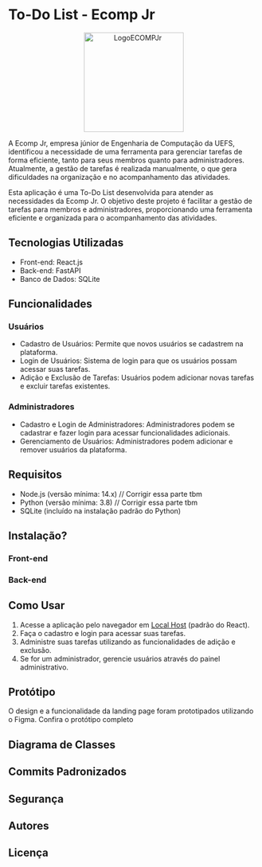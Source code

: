 # To-Do List - Ecomp Jr
<!-- Por enquanto e isso -->
<p align="center">
  <img src="https://camo.githubusercontent.com/db980c646602a9606321a9c0e27177897567980838481e8a94d709d7fdc4d8cf/68747470733a2f2f696d6775722e636f6d2f38446a53576a582e706e67" alt="LogoECOMPJr" width="200"/>
</p>

A Ecomp Jr, empresa júnior de Engenharia de Computação da UEFS, identificou a necessidade de uma ferramenta para gerenciar tarefas de forma eficiente, tanto para seus membros quanto para administradores. Atualmente, a gestão de tarefas é realizada manualmente, o que gera dificuldades na organização e no acompanhamento das atividades.

Esta aplicação é uma To-Do List desenvolvida para atender as necessidades da Ecomp Jr. O objetivo deste projeto é facilitar a gestão de tarefas para membros e administradores, proporcionando uma ferramenta eficiente e organizada para o acompanhamento das atividades.

## Tecnologias Utilizadas
- Front-end: React.js
- Back-end: FastAPI
- Banco de Dados: SQLite

## Funcionalidades
 ### Usuários 
- Cadastro de Usuários: Permite que novos usuários se cadastrem na plataforma.
- Login de Usuários: Sistema de login para que os usuários possam acessar suas tarefas.
- Adição e Exclusão de Tarefas: Usuários podem adicionar novas tarefas e excluir tarefas existentes.

 ### Administradores
- Cadastro e Login de Administradores: Administradores podem se cadastrar e fazer login para acessar funcionalidades adicionais.
- Gerenciamento de Usuários: Administradores podem adicionar e remover usuários da plataforma.

## Requisitos
- Node.js (versão mínima: 14.x) // Corrigir essa parte tbm
- Python (versão mínima: 3.8) // Corrigir essa parte tbm
- SQLite (incluído na instalação padrão do Python)

## Instalação?
### Front-end
<!-- Imagens do passo a passo caso tenha -->

### Back-end
<!-- Imagens do passo a passo caso tenha -->

## Como Usar
1. Acesse a aplicação pelo navegador em [Local Host](http://localhost:3000) (padrão do React). <!-- Colocar o link do nosso -->
2. Faça o cadastro e login para acessar suas tarefas.
3. Administre suas tarefas utilizando as funcionalidades de adição e exclusão.
4. Se for um administrador, gerencie usuários através do painel administrativo.

## Protótipo
O design e a funcionalidade da landing page foram prototipados utilizando o Figma. Confira o protótipo completo <!--[aqui](Link Do projeto).-->
<!-- Caso tenha -->

## Diagrama de Classes
<!--![Foto do Diagrama](Link da foto)  -->
<!-- Caso tenha -->

## Commits Padronizados
<!-- Utilize a convenção de commits padronizados para garantir uma documentação clara e consistente do histórico do projeto. --> 

## Segurança
<!-- As senhas dos usuários são armazenadas utilizando (Escrever o nome do oque foi ultilizado para a seguranca do usuario. Ex: Hashing ) seguro para garantir a proteção dos dados.  -->

## Autores
<!--
- Nome - Desenvolvedor Full-Stack - [GitHub](Link)
- Nome - Desenvolvedor Full-Stack - [GitHub](Link)
- Nome - Desenvolvedor Full-Stack - [GitHub](Link)
 -->
## Licença
<!-- Caso tenha ou precise -->
